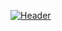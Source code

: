 [![Header](https://www.facebook.com/liem.nguyen.96343 "Facebook Profile")](https://www.facebook.com/liem.nguyen.96343)

